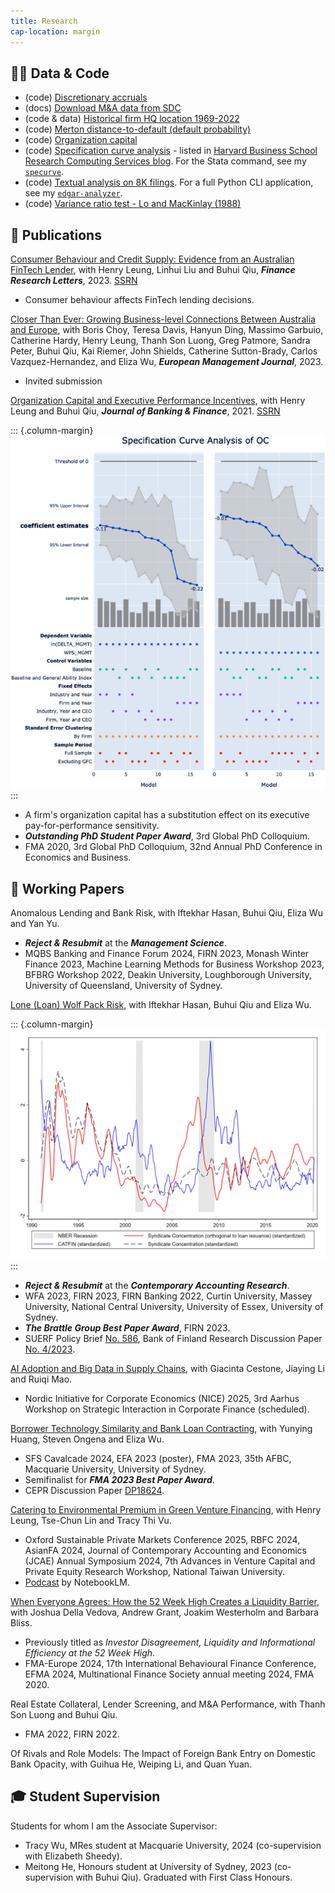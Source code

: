 ```yaml
---
title: Research
cap-location: margin
---
```


## 👨‍💻 Data & Code

- (code) [Discretionary accruals](/posts/compute-jackknife-coefficient-estimates-in-sas)
- (docs) [Download M&A data from SDC](/posts/merger_acquisition_deals_from_sdc_platinum)
- (code & data) [Historical firm HQ location 1969-2022](/posts/firm-historical-headquarter-state-from-10k)
- (code) [Merton distance-to-default (default probability)](/posts/merton-dd)
- (code) [Organization capital](/posts/estimate-organization-capital)
- (code) [Specification curve analysis](/posts/specification-curve-analysis) - listed in [Harvard Business School Research Computing Services blog](https://hbs-rcs.github.io/post/specification-curve-analysis/). For the Stata command, see my [`specurve`](https://github.com/mgao6767/specurve).
- (code) [Textual analysis on 8K filings](/posts/textual-analysis-on-sec-filings). For a full Python CLI application, see my [`edgar-analyzer`](https://github.com/mgao6767/edgar-analyzer).
- (code) [Variance ratio test - Lo and MacKinlay (1988)](/posts/lomackinlay1988)

## 📄 Publications

[Consumer Behaviour and Credit Supply: Evidence from an Australian FinTech Lender](https://doi.org/10.1016/j.frl.2023.104205), with Henry Leung, Linhui Liu and Buhui Qiu, ___Finance Research Letters___, 2023. [SSRN](https://papers.ssrn.com/sol3/papers.cfm?abstract_id=4505420)

- Consumer behaviour affects FinTech lending decisions.

[Closer Than Ever: Growing Business-level Connections Between Australia and Europe](https://doi.org/10.1016/j.emj.2023.03.001), with Boris Choy, Teresa Davis, Hanyun Ding, Massimo Garbuio, Catherine Hardy, Henry Leung, Thanh Son Luong, Greg Patmore, Sandra Peter, Buhui Qiu, Kai Riemer, John Shields, Catherine Sutton-Brady, Carlos Vazquez-Hernandez, and Eliza Wu, ___European Management Journal___, 2023.

- Invited submission

[Organization Capital and Executive Performance Incentives](https://doi.org/10.1016/j.jbankfin.2020.106017), with Henry Leung and Buhui Qiu, ___Journal of Banking & Finance___, 2021. [SSRN](https://papers.ssrn.com/sol3/papers.cfm?abstract_id=3734710)

::: {.column-margin}
![Specification Curve - Organization Capital and Executive PFPS](/images/specification-curve-of-oc.jpg)
:::

- A firm's organization capital has a substitution effect on its executive pay-for-performance sensitivity.
- ___Outstanding PhD Student Paper Award___, 3rd Global PhD Colloquium.
- FMA 2020, 3rd Global PhD Colloquium, 32nd Annual PhD Conference in Economics and Business.

## 📝 Working Papers

Anomalous Lending and Bank Risk, with Iftekhar Hasan, Buhui Qiu, Eliza Wu and Yan Yu.

- _**Reject & Resubmit**_ at the _**Management Science**_.
- MQBS Banking and Finance Forum 2024, FIRN 2023, Monash Winter Finance 2023, Machine Learning Methods for Business Workshop 2023,  BFBRG Workshop 2022, Deakin University, Loughborough University, University of Queensland, University of Sydney.

[Lone (Loan) Wolf Pack Risk](https://papers.ssrn.com/sol3/papers.cfm?abstract_id=4331418), with Iftekhar Hasan, Buhui Qiu and Eliza Wu.

::: {.column-margin}
![Aggregate Syndicate Concentration](/images/timeseries_aggregate_sc.png)
:::

- _**Reject & Resubmit**_ at the _**Contemporary Accounting Research**_.
- WFA 2023, FIRN 2023, FIRN Banking 2022, Curtin University, Massey University, National Central University, University of Essex, University of Sydney.
- ___The Brattle Group Best Paper Award___, FIRN 2023.
- SUERF Policy Brief [No. 586](https://www.suerf.org/publications/suerf-policy-notes-and-briefs/the-big-problem-of-small-syndicates/), Bank of Finland Research Discussion Paper [No. 4/2023](https://ssrn.com/abstract=4391791).

[AI Adoption and Big Data in Supply Chains](https://papers.ssrn.com/sol3/papers.cfm?abstract_id=5039427), with Giacinta Cestone, Jiaying Li and Ruiqi Mao.

- Nordic Initiative for Corporate Economics (NICE) 2025, 3rd Aarhus Workshop on Strategic Interaction in Corporate Finance (scheduled).

[Borrower Technology Similarity and Bank Loan Contracting](https://papers.ssrn.com/sol3/papers.cfm?abstract_id=4579677), with Yunying Huang, Steven Ongena and Eliza Wu.

- SFS Cavalcade 2024, EFA 2023 (poster), FMA 2023, 35th AFBC, Macquarie University, University of Sydney.
- Semifinalist for ___FMA 2023 Best Paper Award___.
- CEPR Discussion Paper [DP18624](https://cepr.org/publications/dp18624).

[Catering to Environmental Premium in Green Venture Financing](https://papers.ssrn.com/sol3/papers.cfm?abstract_id=4522222), with Henry Leung, Tse-Chun Lin and Tracy Thi Vu.

- Oxford Sustainable Private Markets Conference 2025, RBFC 2024, AsianFA 2024, Journal of Contemporary Accounting and Economics (JCAE) Annual Symposium 2024, 7th Advances in Venture Capital and Private Equity Research Workshop, National Taiwan University.
- [Podcast](https://www.dropbox.com/scl/fi/zn2ahdzvyu4jg5gwr8kcu/Catering-to-Environmental-Premium-in-Green-Venture-Financing.wav?rlkey=p9lvr0xjomf8qbr737zy8mizd&st=05vizcv2&dl=0) by NotebookLM.

[When Everyone Agrees: How the 52 Week High Creates a Liquidity Barrier](https://papers.ssrn.com/sol3/papers.cfm?abstract_id=3925756), with Joshua Della Vedova, Andrew Grant, Joakim Westerholm and Barbara Bliss.

- Previously titled as _Investor Disagreement, Liquidity and Informational Efficiency at the 52 Week High_.
- FMA-Europe 2024, 17th International Behavioural Finance Conference, EFMA 2024, Multinational Finance Society annual meeting 2024, FMA 2020.

Real Estate Collateral, Lender Screening, and M&A Performance, with Thanh Son Luong and Buhui Qiu.

- FMA 2022, FIRN 2022.

Of Rivals and Role Models: The Impact of Foreign Bank Entry on Domestic Bank Opacity, with Guihua He, Weiping Li, and Quan Yuan.

## ‍🎓 Student Supervision

Students for whom I am the Associate Supervisor:

- Tracy Wu, MRes student at Macquarie University, 2024 (co-supervision with Elizabeth Sheedy).
- Meitong He, Honours student at University of Sydney, 2023 (co-supervision with Buhui Qiu). Graduated with First Class Honours.
